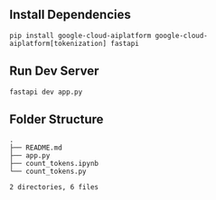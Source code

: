 ## Install Dependencies
```
pip install google-cloud-aiplatform google-cloud-aiplatform[tokenization] fastapi
```


## Run Dev Server
`fastapi dev app.py`


## Folder Structure
```
.
├── README.md
├── app.py
├── count_tokens.ipynb
└── count_tokens.py

2 directories, 6 files
```
